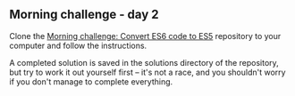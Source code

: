 ## Morning challenge - day 2

Clone the [Morning challenge: Convert ES6 code to ES5](https://github.com/stevehopkinson/es6-challenge.git) repository to your computer and follow the instructions.

A completed solution is saved in the solutions directory of the repository, but try to work it out yourself first – it's not a race, and you shouldn't worry if you don't manage to complete everything.
